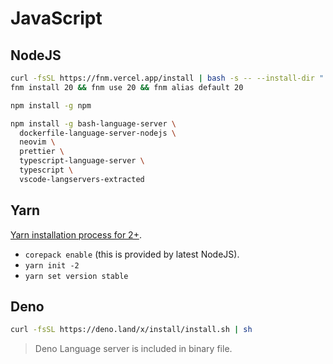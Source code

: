 # JavaScript

## NodeJS

```bash
curl -fsSL https://fnm.vercel.app/install | bash -s -- --install-dir "./.fnm" --skip-shell
fnm install 20 && fnm use 20 && fnm alias default 20
```

```bash
npm install -g npm

npm install -g bash-language-server \
  dockerfile-language-server-nodejs \
  neovim \
  prettier \
  typescript-language-server \
  typescript \
  vscode-langservers-extracted
```

## Yarn

[Yarn installation process for 2+](https://yarnpkg.com/getting-started/install).

- `corepack enable` (this is provided by latest NodeJS).
- `yarn init -2`
- `yarn set version stable`

## Deno

```bash
curl -fsSL https://deno.land/x/install/install.sh | sh
```

> Deno Language server is included in binary file.
